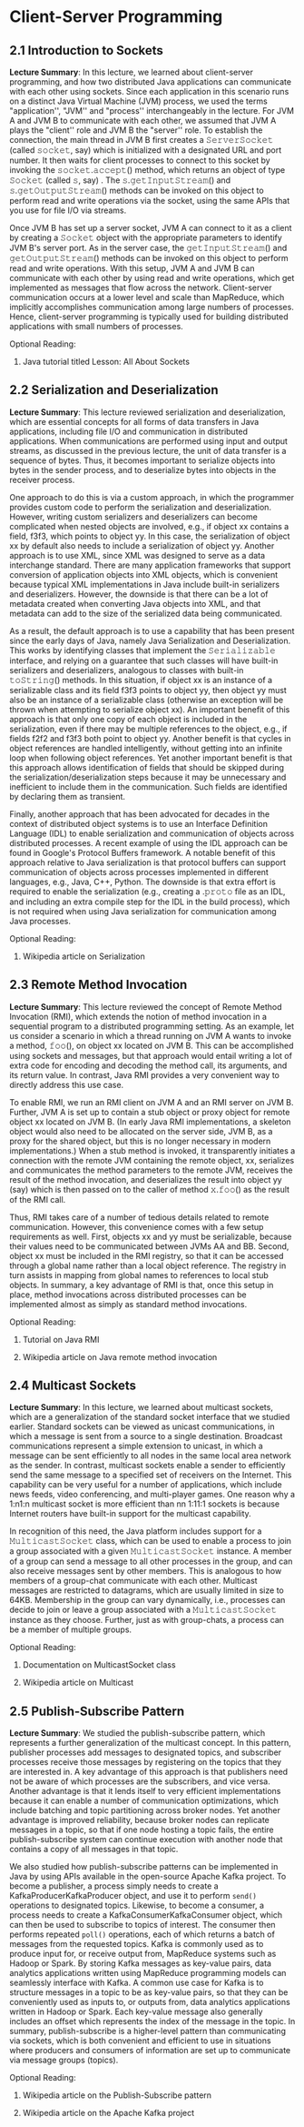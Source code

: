 # Client-Server Programming
## 2.1 Introduction to Sockets
**Lecture Summary**: In this lecture, we learned about client-server programming, and how two distributed Java applications can communicate with each other using sockets. Since each application in this scenario runs on a distinct Java Virtual Machine (JVM) process, we used the terms "application'', "JVM'' and "process'' interchangeably in the lecture. For JVM A and JVM B to communicate with each other, we assumed that JVM A plays the "client'' role and JVM B the "server'' role. To establish the connection, the main thread in JVM B first creates a 𝚂𝚎𝚛𝚟𝚎𝚛𝚂𝚘𝚌𝚔𝚎𝚝 (called 𝚜𝚘𝚌𝚔𝚎𝚝, say) which is initialized with a designated URL and port number. It then waits for client processes to connect to this socket by invoking the 𝚜𝚘𝚌𝚔𝚎𝚝.𝚊𝚌𝚌𝚎𝚙𝚝() method, which returns an object of type 𝚂𝚘𝚌𝚔𝚎𝚝 (called 𝚜, say) . The 𝚜.𝚐𝚎𝚝𝙸𝚗𝚙𝚞𝚝𝚂𝚝𝚛𝚎𝚊𝚖() and 𝚜.𝚐𝚎𝚝𝙾𝚞𝚝𝚙𝚞𝚝𝚂𝚝𝚛𝚎𝚊𝚖() methods can be invoked on this object to perform read and write operations via the socket, using the same APIs that you use for file I/O via streams.

Once JVM B has set up a server socket, JVM A can connect to it as a client by creating a 𝚂𝚘𝚌𝚔𝚎𝚝 object with the appropriate parameters to identify JVM B's server port. As in the server case, the 𝚐𝚎𝚝𝙸𝚗𝚙𝚞𝚝𝚂𝚝𝚛𝚎𝚊𝚖() and 𝚐𝚎𝚝𝙾𝚞𝚝𝚙𝚞𝚝𝚂𝚝𝚛𝚎𝚊𝚖() methods can be invoked on this object to perform read and write operations. With this setup, JVM A and JVM B can communicate with each other by using read and write operations, which get implemented as messages that flow across the network. Client-server communication occurs at a lower level and scale than MapReduce, which implicitly accomplishes communication among large numbers of processes. Hence, client-server programming is typically used for building distributed applications with small numbers of processes.

Optional Reading:
1. Java tutorial titled Lesson: All About Sockets

## 2.2 Serialization and Deserialization
**Lecture Summary**: This lecture reviewed serialization and deserialization, which are essential concepts for all forms of data transfers in Java applications, including file I/O and communication in distributed applications. When communications are performed using input and output streams, as discussed in the previous lecture, the unit of data transfer is a sequence of bytes. Thus, it becomes important to serialize objects into bytes in the sender process, and to deserialize bytes into objects in the receiver process.

One approach to do this is via a custom approach, in which the programmer provides custom code to perform the serialization and deserialization. However, writing custom serializers and deserializers can become complicated when nested objects are involved, e.g., if object xx contains a field, f3f3, which points to object yy. In this case, the serialization of object xx by default also needs to include a serialization of object yy. Another approach is to use XML, since XML was designed to serve as a data interchange standard. There are many application frameworks that support conversion of application objects into XML objects, which is convenient because typical XML implementations in Java include built-in serializers and deserializers. However, the downside is that there can be a lot of metadata created when converting Java objects into XML, and that metadata can add to the size of the serialized data being communicated.

As a result, the default approach is to use a capability that has been present since the early days of Java, namely Java Serialization and Deserialization. This works by identifying classes that implement the 𝚂𝚎𝚛𝚒𝚊𝚕𝚒𝚣𝚊𝚋𝚕𝚎 interface, and relying on a guarantee that such classes will have built-in serializers and deserializers, analogous to classes with built-in 𝚝𝚘𝚂𝚝𝚛𝚒𝚗𝚐() methods. In this situation, if object xx is an instance of a serializable class and its field f3f3 points to object yy, then object yy must also be an instance of a serializable class (otherwise an exception will be thrown when attempting to serialize object xx). An important benefit of this approach is that only one copy of each object is included in the serialization, even if there may be multiple references to the object, e.g., if fields f2f2 and f3f3 both point to object yy. Another benefit is that cycles in object references are handled intelligently, without getting into an infinite loop when following object references. Yet another important benefit is that this approach allows identification of fields that should be skipped during the serialization/deserialization steps because it may be unnecessary and inefficient to include them in the communication. Such fields are identified by declaring them as transient.

Finally, another approach that has been advocated for decades in the context of distributed object systems is to use an Interface Definition Language (IDL) to enable serialization and communication of objects across distributed processes. A recent example of using the IDL approach can be found in Google's Protocol Buffers framework. A notable benefit of this approach relative to Java serialization is that protocol buffers can support communication of objects across processes implemented in different languages, e.g., Java, C++, Python. The downside is that extra effort is required to enable the serialization (e.g., creating a .𝚙𝚛𝚘𝚝𝚘 file as an IDL, and including an extra compile step for the IDL in the build process), which is not required when using Java serialization for communication among Java processes.

Optional Reading:
1. Wikipedia article on Serialization

## 2.3 Remote Method Invocation
**Lecture Summary**: This lecture reviewed the concept of Remote Method Invocation (RMI), which extends the notion of method invocation in a sequential program to a distributed programming setting. As an example, let us consider a scenario in which a thread running on JVM A wants to invoke a method, 𝚏𝚘𝚘(), on object xx located on JVM B. This can be accomplished using sockets and messages, but that approach would entail writing a lot of extra code for encoding and decoding the method call, its arguments, and its return value. In contrast, Java RMI provides a very convenient way to directly address this use case.

To enable RMI, we run an RMI client on JVM A and an RMI server on JVM B. Further, JVM A is set up to contain a stub object or proxy object for remote object xx located on JVM B. (In early Java RMI implementations, a skeleton object would also need to be allocated on the server side, JVM B, as a proxy for the shared object, but this is no longer necessary in modern implementations.) When a stub method is invoked, it transparently initiates a connection with the remote JVM containing the remote object, xx, serializes and communicates the method parameters to the remote JVM, receives the result of the method invocation, and deserializes the result into object yy (say) which is then passed on to the caller of method 𝚡.𝚏𝚘𝚘() as the result of the RMI call.

Thus, RMI takes care of a number of tedious details related to remote communication. However, this convenience comes with a few setup requirements as well. First, objects xx and yy must be serializable, because their values need to be communicated between JVMs AA and BB. Second, object xx must be included in the RMI registry, so that it can be accessed through a global name rather than a local object reference. The registry in turn assists in mapping from global names to references to local stub objects. In summary, a key advantage of RMI is that, once this setup in place, method invocations across distributed processes can be implemented almost as simply as standard method invocations.

Optional Reading:
1. Tutorial on Java RMI

2. Wikipedia article on Java remote method invocation

## 2.4 Multicast Sockets
**Lecture Summary**: In this lecture, we learned about multicast sockets, which are a generalization of the standard socket interface that we studied earlier. Standard sockets can be viewed as unicast communications, in which a message is sent from a source to a single destination. Broadcast communications represent a simple extension to unicast, in which a message can be sent efficiently to all nodes in the same local area network as the sender. In contrast, multicast sockets enable a sender to efficiently send the same message to a specified set of receivers on the Internet. This capability can be very useful for a number of applications, which include news feeds, video conferencing, and multi-player games. One reason why a 1:n1:n multicast socket is more efficient than nn 1:11:1 sockets is because Internet routers have built-in support for the multicast capability.

In recognition of this need, the Java platform includes support for a 𝙼𝚞𝚕𝚝𝚒𝚌𝚊𝚜𝚝𝚂𝚘𝚌𝚔𝚎𝚝 class, which can be used to enable a process to join a group associated with a given 𝙼𝚞𝚕𝚝𝚒𝚌𝚊𝚜𝚝𝚂𝚘𝚌𝚔𝚎𝚝 instance. A member of a group can send a message to all other processes in the group, and can also receive messages sent by other members. This is analogous to how members of a group-chat communicate with each other. Multicast messages are restricted to datagrams, which are usually limited in size to 64KB. Membership in the group can vary dynamically, i.e., processes can decide to join or leave a group associated with a 𝙼𝚞𝚕𝚝𝚒𝚌𝚊𝚜𝚝𝚂𝚘𝚌𝚔𝚎𝚝 instance as they choose. Further, just as with group-chats, a process can be a member of multiple groups.

Optional Reading:
1. Documentation on MulticastSocket class

2. Wikipedia article on Multicast

## 2.5 Publish-Subscribe Pattern
**Lecture Summary**: We studied the publish-subscribe pattern, which represents a further generalization of the multicast concept. In this pattern, publisher processes add messages to designated topics, and subscriber processes receive those messages by registering on the topics that they are interested in. A key advantage of this approach is that publishers need not be aware of which processes are the subscribers, and vice versa. Another advantage is that it lends itself to very efficient implementations because it can enable a number of communication optimizations, which include batching and topic partitioning across broker nodes. Yet another advantage is improved reliability, because broker nodes can replicate messages in a topic, so that if one node hosting a topic fails, the entire publish-subscribe system can continue execution with another node that contains a copy of all messages in that topic.

We also studied how publish-subscribe patterns can be implemented in Java by using APIs available in the open-source Apache Kafka project. To become a publisher, a process simply needs to create a KafkaProducerKafkaProducer object, and use it to perform `send()` operations to designated topics. Likewise, to become a consumer, a process needs to create a KafkaConsumerKafkaConsumer object, which can then be used to subscribe to topics of interest. The consumer then performs repeated `poll()` operations, each of which returns a batch of messages from the requested topics. Kafka is commonly used as to produce input for, or receive output from, MapReduce systems such as Hadoop or Spark. By storing Kafka messages as key-value pairs, data analytics applications written using MapReduce programming models can seamlessly interface with Kafka. A common use case for Kafka is to structure messages in a topic to be as key-value pairs, so that they can be conveniently used as inputs to, or outputs from, data analytics applications written in Hadoop or Spark. Each key-value message also generally includes an offset which represents the index of the message in the topic. In summary, publish-subscribe is a higher-level pattern than communicating via sockets, which is both convenient and efficient to use in situations where producers and consumers of information are set up to communicate via message groups (topics).

Optional Reading:
1. Wikipedia article on the Publish-Subscribe pattern

2. Wikipedia article on the Apache Kafka project

